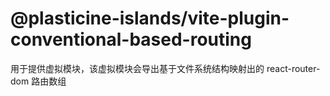 # @plasticine-islands/vite-plugin-conventional-based-routing

用于提供虚拟模块，该虚拟模块会导出基于文件系统结构映射出的 react-router-dom 路由数组
